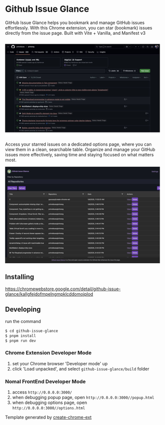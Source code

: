 # Github Issue Glance

GitHub Issue Glance helps you bookmark and manage GitHub issues effortlessly. With this Chrome extension, you can star (bookmark) issues directly from the issue page. Built with Vite + Vanilla, and Manifest v3

![Show case](src/assets/showcase.png)

Access your starred issues on a dedicated options page, where you can view them in a clean, searchable table. Organize and manage your GitHub issues more effectively, saving time and staying focused on what matters most.

![Options page](src/assets/options.png)


## Installing

https://chromewebstore.google.com/detail/github-issue-glance/kallgfejdofmpelngmpklcddomojplod

## Developing

run the command

```shell
$ cd github-issue-glance
$ pnpm install
$ pnpm run dev
```

### Chrome Extension Developer Mode

1. set your Chrome browser 'Developer mode' up
2. click 'Load unpacked', and select `github-issue-glance/build` folder

### Nomal FrontEnd Developer Mode

1. access `http://0.0.0.0:3000/`
2. when debugging popup page, open `http://0.0.0.0:3000//popup.html`
3. when debugging options page, open `http://0.0.0.0:3000//options.html`



Template generated by [create-chrome-ext](https://github.com/guocaoyi/create-chrome-ext)
